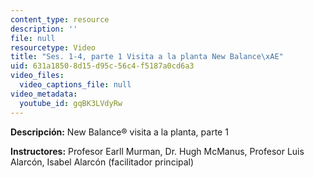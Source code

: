 ```yaml
---
content_type: resource
description: ''
file: null
resourcetype: Video
title: "Ses. 1-4, parte 1 Visita a la planta New Balance\xAE"
uid: 631a1850-8d15-d95c-56c4-f5187a0cd6a3
video_files:
  video_captions_file: null
video_metadata:
  youtube_id: gqBK3LVdyRw
---
```


**Descripción:** New Balance® visita a la planta, parte 1

**Instructores:** Profesor Earll Murman, Dr. Hugh McManus, Profesor Luis Alarcón, Isabel Alarcón (facilitador principal)